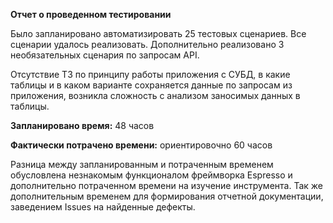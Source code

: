 **Отчет о проведенном тестировании**

Было запланировано автоматизировать 25 тестовых сценариев. Все сценарии удалось реализовать. Дополнительно реализовано 3 необязательных сценария по запросам API.

Отсутствие ТЗ по принципу работы приложения с СУБД, в какие таблицы и в каком варианте сохраняется данные по запросам из приложения, возникла сложность с анализом заносимых данных в таблицы.

**Запланировано время:** 48 часов

**Фактически потрачено времени:** ориентировочно 60 часов

Разница между запланированным и потраченным временем обусловлена незнакомым функционалом фреймворка Espresso и дополнительно потраченном времени на изучение инструмента.
Так же дополнительным временем для формирования отчетной документации, заведением Issues на найденные дефекты.
